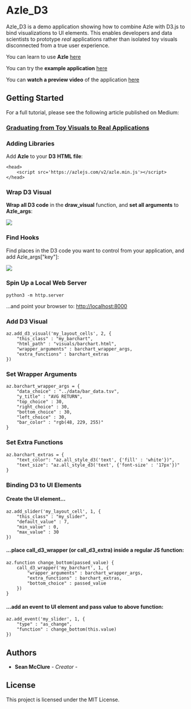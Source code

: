 
# Azle_D3

Azle_D3 is a demo application showing how to combine Azle with D3.js to bind visualizations to UI elements. This enables developers and data scientists to prototype *real* applications rather than isolated toy visuals disconnected from a true user experience.

You can learn to use **Azle** [here](https://azlejs.com/)

You can try the **example application** [here](https://collaboratescience.com/azle_d3/)

You can **watch a preview video** of the application [here](https://vimeo.com/312397521)

## Getting Started

For a full tutorial, please see the following article published on Medium:
### [Graduating from Toy Visuals to Real Applications](https://towardsdatascience.com/combining-d3-with-kedion-graduating-from-toy-visuals-to-real-applications-92bf7c3cc713)

  ### Adding Libraries
  Add **Azle** to your **D3**  **HTML file**:

```
<head>
    <script src='https://azlejs.com/v2/azle.min.js'></script>
</head>

```

  ### Wrap D3 Visual
  **Wrap all D3 code** in the **draw_visual** function, and **set all arguments** to **Azle_args**:

![](https://cdn-images-1.medium.com/max/1600/1*0ycAl-B6uZbyWKL9N2o6Qw.gif)

### Find Hooks
Find places in the D3 code you want to control from your application, and add Azle_args["key"]:

![](https://cdn-images-1.medium.com/max/1600/1*IHRsssAIT7jx-utt2IzRSA.gif)

  ### Spin Up a Local Web Server

    python3 -m http.server

...and point your browser to:
[http://localhost:8000](http://localhost:8000)

### Add D3 Visual

    az.add_d3_visual('my_layout_cells', 2, {
        "this_class" : "my_barchart",
        "html_path" : "visuals/barchart.html",
        "wrapper_arguments" : barchart_wrapper_args,
        "extra_functions" : barchart_extras
    })

### Set Wrapper Arguments

    az.barchart_wrapper_args = {
        "data_choice" : "../data/bar_data.tsv",
        "y_title" : "AVG RETURN",
        "top_choice" : 30,
        "right_choice" : 30,
        "bottom_choice" : 30,
        "left_choice" : 30,
        "bar_color" : "rgb(48, 229, 255)"
    }

### Set Extra Functions

    az.barchart_extras = {
        "text_color": "az.all_style_d3('text', {'fill' : 'white'})",
        "text_size": "az.all_style_d3('text', {'font-size' : '17px'})"
    }

### Binding D3 to UI Elements

#### Create the UI element...

    az.add_slider('my_layout_cell', 1, {
        "this_class" : "my_slider",
        "default_value" : 7,
        "min_value" : 0,
        "max_value" : 30
    })
#### ...place  call_d3_wrapper  (or  call_d3_extra) inside a regular JS function:

    az.function change_bottom(passed_value) {
        call_d3_wrapper('my_barchart', 1, {
            "wrapper_arguments" : barchart_wrapper_args,
            "extra_functions" : barchart_extras,
            "bottom_choice" : passed_value
        })
    }

#### ...add an event to UI element and pass value to above function:

    az.add_event('my_slider', 1, {
        "type" : "as_change",
        "function" : change_bottom(this.value)
    })

## Authors

* **Sean McClure** - *Creator* -

## License

This project is licensed under the MIT License.
